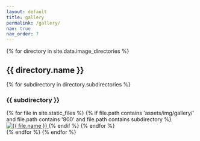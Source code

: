 ```yaml
---
layout: default
title: gallery
permalink: /gallery/
nav: true
nav_order: 7
---
```

{% for directory in site.data.image_directories %}
<h2>{{ directory.name }}</h2>
{% for subdirectory in directory.subdirectories %}
<h3>{{ subdirectory }}</h3>
<div class="image-grid">
{% for file in site.static_files %}
{% if file.path contains 'assets/img/gallery/' and file.path contains '800' and file.path contains subdirectory %}
<a href="{{ file.path | replace: '800', '1400' }}">
<img src="{{ file.path }}" alt="{{ file.name }}" />
</a>
{% endif %}
{% endfor %}
</div>
{% endfor %}
{% endfor %}
